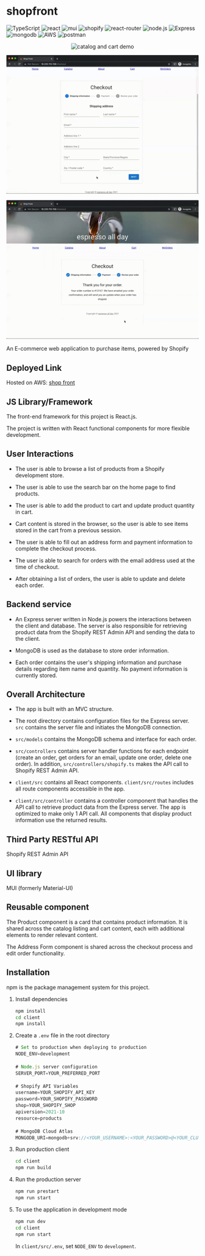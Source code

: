 # shopfront

![TypeScript](https://img.shields.io/badge/TypeScript-007ACC?style=for-the-badge&logo=typescript&logoColor=white)
![react](https://img.shields.io/badge/React-20232A?style=for-the-badge&logo=react&logoColor=61DAFB)
![mui](https://img.shields.io/badge/Material--UI-0081CB?style=for-the-badge&logo=material-ui&logoColor=white)
![shopify](https://img.shields.io/badge/shopify-8DB543?style=for-the-badge&logo=Shopify&logoColor=white)
![react-router](https://img.shields.io/badge/React_Router-CA4245?style=for-the-badge&logo=react-router&logoColor=white)
![node.js](https://img.shields.io/badge/Node.js-20232A?style=for-the-badge&logo=nodedotjs&logoColor=green)
![Express](https://img.shields.io/badge/-Express-20232A?style=for-the-badge&logo=express&logoColor=yellow)
![mongodb](https://img.shields.io/badge/MongoDB-4EA94B?style=for-the-badge&logo=mongodb&logoColor=white)
![AWS](https://img.shields.io/badge/Amazon_AWS-FF9900?style=for-the-badge&logo=amazonaws&logoColor=white)
![postman](https://img.shields.io/badge/Postman-FF6C37?style=for-the-badge&logo=Postman&logoColor=white)

<p
  align="center">
  <img
    alt="catalog and cart demo" src="client/demo/1_catalog_and_cart.gif">
</p>

<p
  align="center">
  <img
    alt="checkout demo" src="client/demo/2_checkout.gif">
</p>

<p
  align="center">
  <img
    alt="order management demo" src="client/demo/3_order_management.gif">
</p>

An E-commerce web application to purchase items, powered by Shopify

## Deployed Link

Hosted on AWS: [shop front](http://18.220.110.158/)

## JS Library/Framework

The front-end framework for this project is React.js.

The project is written with React functional components for more flexible development.

## User Interactions

- The user is able to browse a list of products from a Shopify development store.

- The user is able to use the search bar on the home page to find products.

- The user is able to add the product to cart and update product quantity in cart.

- Cart content is stored in the browser, so the user is able to see items stored in the cart from a previous session.

- The user is able to fill out an address form and payment information to complete the checkout process.

- The user is able to search for orders with the email address used at the time of checkout.

- After obtaining a list of orders, the user is able to update and delete each order.

## Backend service

- An Express server written in Node.js powers the interactions between the client and database. The server is also responsible for retrieving product data from the Shopify REST Admin API and sending the data to the client.

- MongoDB is used as the database to store order information.

- Each order contains the user's shipping information and purchase details regarding item name and quantity. No payment information is currently stored.

## Overall Architecture

- The app is built with an MVC structure.

- The root directory contains configuration files for the Express server. `src` contains the server file and initiates the MongoDB connection.

- `src/models` contains the MongoDB schema and interface for each order.

- `src/controllers` contains server handler functions for each endpoint (create an order, get orders for an email, update one order, delete one order). In addition, `src/controllers/shopify.ts` makes the API call to Shopify REST Admin API.

- `client/src` contains all React components. `client/src/routes` includes all route components accessible in the app.

- `client/src/controller` contains a controller component that handles the API call to retrieve product data from the Express server. The app is optimized to make only 1 API call. All components that display product information use the returned results.

## Third Party RESTful API

Shopify REST Admin API

## UI library

MUI (formerly Material-UI)

## Reusable component

The Product component is a card that contains product information. It is shared across the catalog listing and cart content, each with additional elements to render relevant content.

The Address Form component is shared across the checkout process and edit order functionality.

## Installation

npm is the package management system for this project.

1. Install dependencies

   ```sh
   npm install
   cd client
   npm install
   ```

2. Create a `.env` file in the root directory

   ```js
   # Set to production when deploying to production
   NODE_ENV=development

   # Node.js server configuration
   SERVER_PORT=YOUR_PREFERRED_PORT

   # Shopify API Variables
   username=YOUR_SHOPIFY_API_KEY
   password=YOUR_SHOPIFY_PASSWORD
   shop=YOUR_SHOPIFY_SHOP
   apiversion=2021-10
   resource=products

   # MongoDB Cloud Atlas
   MONGODB_URI=mongodb+srv://<YOUR_USERNAME>:<YOUR_PASSWORD>@<YOUR_CLUSTER>.ytgwd.mongodb.net/<YOUR_DATABASE>?retryWrites=true&w=majority
   ```

3. Run production client

   ```sh
   cd client
   npm run build
   ```

4. Run the production server

   ```sh
   npm run prestart
   npm run start
   ```

5. To use the application in development mode

   ```sh
   npm run dev
   cd client
   npm run start
   ```

   In `client/src/.env`, set `NODE_ENV` to `development`.
